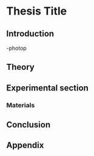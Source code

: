 # Thesis Title

## Introduction
-photop

## Theory

## Experimental section

### Materials

## Conclusion

## Appendix
